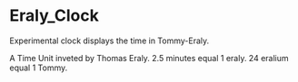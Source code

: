 # Eraly_Clock
Experimental clock displays the time in Tommy-Eraly.

A Time Unit inveted by Thomas Eraly. 2.5 minutes equal 1 eraly. 24 eralium equal 1 Tommy.
